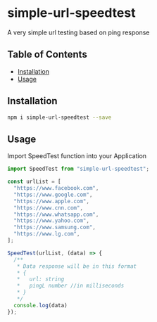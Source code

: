 # simple-url-speedtest

A very simple url testing based on ping response

## Table of Contents

- [Installation](#installation)
- [Usage](#usage)

[comment]: <> (## Demo)

[comment]: <> (![]&#40;demo.gif&#41;)

[comment]: <> (Link to demo: https://react-simple-marquee.surge.sh)

## Installation

```sh
npm i simple-url-speedtest --save
```

## Usage

Import SpeedTest function into your Application

```jsx
import SpeedTest from "simple-url-speedtest";

const urlList = [
  "https://www.facebook.com",
  "https://www.google.com",
  "https://www.apple.com",
  "https://www.cnn.com",
  "https://www.whatsapp.com",
  "https://www.yahoo.com",
  "https://www.samsung.com",
  "https://www.lg.com",
];

SpeedTest(urlList, (data) => {
  /**
   * Data response will be in this format
   * {
   *   url: string
   *   pingL number //in milliseconds
   * }
   */
  console.log(data)
});

```
